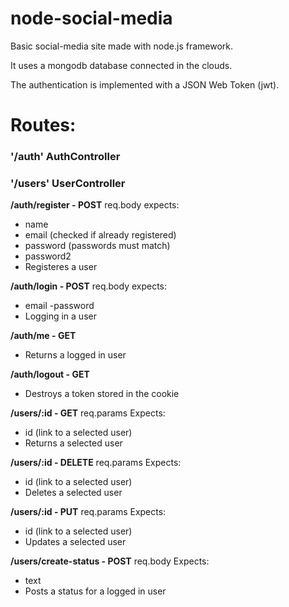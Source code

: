 # node-social-media
Basic social-media site made with node.js framework. 

It uses a mongodb database connected in the clouds.

The authentication is implemented with a JSON Web Token (jwt).

 # Routes:
### '/auth' AuthController
### '/users' UserController
 
**/auth/register - POST** 
req.body expects:
- name
- email (checked if already registered)
- password (passwords must match)
- password2
- Registeres a user
 
**/auth/login - POST**
req.body expects:
- email
-password
- Logging in a user
 
**/auth/me - GET**
- Returns a logged in user
 
**/auth/logout - GET**
- Destroys a token stored in the cookie
 
**/users/:id - GET**
req.params Expects:
- id (link to a selected user)
- Returns a selected user
 
**/users/:id - DELETE**
req.params Expects:
- id (link to a selected user)
- Deletes a selected user
 
**/users/:id - PUT**
req.params Expects:
- id (link to a selected user)
- Updates a selected user
 
**/users/create-status - POST**
req.body Expects:
- text
- Posts a status for a logged in user
